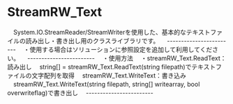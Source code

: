 # StreamRW_Text
　System.IO.StreamReader/StreamWriterを使用した、基本的なテキストファイルの読み出し・書き出し用のクラスライブラリです。
　------------------------
　・使用する場合はソリューションに参照設定を追加して利用してください。
　------------------------
　・使用方法
　・streamRW_Text.ReadText：読み出し
　string[] = streamRW_Text.ReadText(string filepath)でテキストファイルの文字配列を取得
　streamRW_Text.WriteText：書き込み
　streamRW_Text.WriteText(string filepath, string[] writearray, bool overwriteflag)で書き出し
　------------------------
